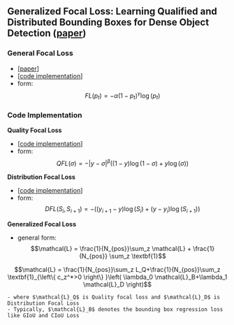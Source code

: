 ## Generalized Focal Loss: Learning Qualified and Distributed Bounding Boxes for Dense Object Detection ([paper](https://arxiv.org/abs/2006.04388))  

### General Focal Loss
- [[paper](https://arxiv.org/abs/1708.02002)]
- [[code implementation](https://github.com/Sangh0/pytorch-loss-metric/blob/main/detection/focal_loss.py)]
- form:  
$$FL\left(p_t\right)=-\alpha\left(1-p_t\right)^{\gamma}\log\left(p_t\right)$$  

### Code Implementation  
**Quality Focal Loss**  
- [[code implementation](https://github.com/Sangh0/pytorch-loss-metric/blob/main/detection/qfocal.py)]
- form:  
$$QFL\left(\sigma\right)=-\vert y-\sigma\vert^{\beta}\left(\left(1-y\right)\log\left(1-\sigma\right)+y\log\left(\sigma\right)\right)$$  

**Distribution Focal Loss**  
- [[code implementation](https://github.com/Sangh0/pytorch-loss-metric/blob/main/detection/dfocal.py)]  
- form:
$$DFL\left(S_i, S_{i+1}\right)=-\left(\left(y_{i+1}-y\right)\log\left(S_i\right)+\left(y-y_i\right)\log\left(S_{i+1}\right)\right)$$  

**Generalized Focal Loss**  
- general form:  
$$\mathcal{L} = \frac{1}{N_{pos}}\sum_z \mathcal{L} + \frac{1}{N_{pos}} \sum_z \textbf{1}$$  


$$\mathcal{L} = \frac{1}{N_{pos}}\sum_z L_Q+\frac{1}{N_{pos}}\sum_z \textbf{1}_{\left\{ c_z^*>0 \right\} }\left( \lambda_0 \mathcal{L}_B+\lambda_1 \mathcal{L}_D \right)$$    

    - where $\mathcal{L}_Q$ is Quality focal loss and $\mathcal{L}_D$ is Distribution Focal Loss  
    - Typically, $\mathcal{L}_B$ denotes the bounding box regression loss like GIoU and CIoU Loss